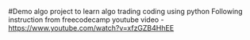 #Demo algo project to learn algo trading coding using python
Following instruction from freecodecamp youtube video - https://www.youtube.com/watch?v=xfzGZB4HhEE
